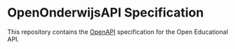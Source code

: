 # OpenOnderwijsAPI Specification

This repository contains the [OpenAPI](https://github.com/OAI/OpenAPI-Specification) specification for the Open Educational API.
